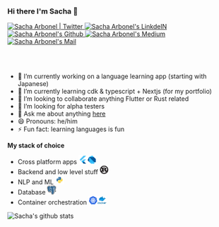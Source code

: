 ### Hi there I'm Sacha 👋

<a
		href="https://twitter.com/sachaarbonel"
	>
		<img alt="Sacha Arbonel | Twitter" width="22px" src="https://cdn.jsdelivr.net/npm/simple-icons@v3/icons/twitter.svg" />
	</a>
<a
		href="https://www.linkedin.com/in/sacha-arbonel/"
	>
		<img alt="Sacha Arbonel's LinkdeIN" width="22px" src="https://cdn.jsdelivr.net/npm/simple-icons@v3/icons/linkedin.svg" fill="#fff" />
	</a>
	<a
		href="https://github.com/sachaarbonel"
	>
		<img alt="Sacha Arbonel's Github" width="22px" src="https://cdn.jsdelivr.net/npm/simple-icons@v3/icons/github.svg" />
	</a>
	<a
		href="https://medium.com/@sachaarbonel"
	>
		<img alt="Sacha Arbonel's Medium" width="22px" src="https://cdn.jsdelivr.net/npm/simple-icons@v3/icons/medium.svg" />
	</a>
	<a
		class="footer-link footer-link-hide"
		href="mailto:sacha.arbonel@hotmail.fr"
		target="_blank"
		aria-label="Mail"
		rel="noopener"
	>
		<img alt="Sacha Arbonel's Mail" width="22px" src="https://cdn.jsdelivr.net/npm/simple-icons@v3/icons/gmail.svg" />
	</a>
	

<br />
<br />

<!--
**sachaarbonel/sachaarbonel** is a ✨ _special_ ✨ repository because its `README.md` (this file) appears on your GitHub profile.

Here are some ideas to get you started:

-->


- 🔭 I’m currently working on a language learning app (starting with Japanese)
- 🌱 I’m currently learning cdk & typescript + Nextjs (for my portfolio)
- 👯 I’m looking to collaborate anything Flutter or Rust related
- 🤔 I’m looking for alpha testers
- 💬 Ask me about anything [here](https://github.com/sachaarbonel/sachaarbonel/issues)
- 😄 Pronouns: he/him
- ⚡ Fun fact: learning languages is fun


**My stack of choice**  

- Cross platform apps <code><img height="20" src="https://raw.githubusercontent.com/github/explore/80688e429a7d4ef2fca1e82350fe8e3517d3494d/topics/flutter/flutter.png"></code><code><img height="20" src="https://raw.githubusercontent.com/github/explore/80688e429a7d4ef2fca1e82350fe8e3517d3494d/topics/dart/dart.png"></code>
- Backend and low level stuff <code><img height="20" src="https://raw.githubusercontent.com/github/explore/80688e429a7d4ef2fca1e82350fe8e3517d3494d/topics/rust/rust.png"></code>
- NLP and ML <code><img height="20" src="https://raw.githubusercontent.com/github/explore/80688e429a7d4ef2fca1e82350fe8e3517d3494d/topics/python/python.png"></code>    
- Database <code><img height="20" src="https://raw.githubusercontent.com/github/explore/80688e429a7d4ef2fca1e82350fe8e3517d3494d/topics/postgresql/postgresql.png"></code>    
- Container orchestration <code><img height="20" src="https://raw.githubusercontent.com/github/explore/80688e429a7d4ef2fca1e82350fe8e3517d3494d/topics/kubernetes/kubernetes.png"></code><code><img height="20" src="https://raw.githubusercontent.com/github/explore/80688e429a7d4ef2fca1e82350fe8e3517d3494d/topics/docker/docker.png"></code>     
<!--
<div style="display:flex; width: 100%; justify-content: center; flex-direction: column; align-items: center;">
	<div>
	Interested in collaborating? <a href="mailto:sacha.arbonel@hotmail.fr">Send me a message</a> 
      • Want to support my work? <a href="https://www.buymeacoffee.com/sachaarbonel">Buy me a coffee</a>
</div>
<div style="display:flex; width: 200px; justify-content: space-between; margin-top: 20px;">
		

  
	<a
		href="https://stackoverflow.com/users/14094532/sacha-arbonel"
	>
		<img alt="Sacha Arbonel's Stackoverflow" width="22px" src="https://cdn.jsdelivr.net/npm/simple-icons@v3/icons/stackoverflow.svg" />
	</a>

  
	<a
		href="sacha.codes/rss.xml"
	>
		<img alt="Sacha Arbonel's Rss" width="22px" src="https://cdn.jsdelivr.net/npm/simple-icons@v3/icons/rss.svg" />
	</a></div>
-->





![Sacha's github stats](https://github-readme-stats.vercel.app/api?username=sachaarbonel&show_icons=true&bg_color=30,e96443,904e95&title_color=fff&text_color=fff)

  <!--![Sacha's most used languages](https://github-readme-stats.vercel.app/api/top-langs/?username=sachaarbonel&layout=compact&hide=php,java)-->
